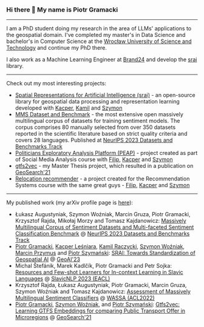 ### Hi there 👋 My name is Piotr Gramacki

---
I am a PhD student doing my research in the area of LLMs' applications to the geospatial domain. I've completed my master's in Data Science and bachelor's in Computer Science at the [Wrocław University of Science and Technology](https://pwr.edu.pl/en/) and continue my PhD there. 

I also work as a Machine Learning Engineer at [Brand24](https://brand24.com) and develop the [srai](https://github.com/srai-lab/srai) library.

---

Check out my most interesting projects:

* [Spatial Representations for Artificial Intelligence (srai)](https://github.com/srai-lab/srai) - an open-source library for geospatial data processing and representation learning developed with [Kacper](https://github.com/calychas), [Kamil](https://github.com/RaczeQ) and [Szymon](https://github.com/simonusher)
* [MMS Dataset and Benchmark](https://brand24-ai.github.io/mms_benchmark/) - the most extensive open massively multilingual corpus of datasets for training sentiment models. The corpus comprises 80 manually selected from over 350 datasets reported in the scientific literature based on strict quality criteria and covers 28 languages. Published at [NeurIPS 2023 Datasets and Benchmarks Track](https://papers.nips.cc/paper_files/paper/2023/hash/7945ab41f2aada1247a7c95e75cdf6c8-Abstract-Datasets_and_Benchmarks.html)
* [Politicians Exploratory Analysis Platform (PEAP)](https://github.com/EmbeddML/peap-backend) - project created as part of Social Media Analysis course with [Filip](https://github.com/ceglowa), [Kacper](https://github.com/calychas) and [Szymon](https://github.com/simonusher)
* [gtfs2vec](https://github.com/pwr-inf/gtfs2vec) - my Master Thesis project, which resulted in a publication on [GeoSearch'21](https://dl.acm.org/doi/proceedings/10.1145/3486640)
* [Relocation recommender](https://github.com/EmbeddML/relocation-recommendation) - a project created for the Recommendation Systems course with the same great guys - [Filip](https://github.com/ceglowa), [Kacper](https://github.com/calychas) and [Szymon](https://github.com/simonusher)

---

My published work (my arXiv profile page is [here](https://arxiv.org/a/gramacki_p_1.html)):

* Łukasz Augustyniak, Szymon Woźniak, Marcin Gruza, Piotr Gramacki, Krzysztof Rajda, Mikołaj Morzy and Tomasz Kajdanowicz: [Massively Multilingual Corpus of Sentiment Datasets and Multi-faceted Sentiment Classification Benchmark](https://papers.nips.cc/paper_files/paper/2023/hash/7945ab41f2aada1247a7c95e75cdf6c8-Abstract-Datasets_and_Benchmarks.html) @ [NeurIPS 2023 Datasets and Benchmarks Track](https://nips.cc/Conferences/2023)
* [Piotr Gramacki](https://github.com/piotrgramacki), [Kacper Leśniara](https://github.com/calychas), [Kamil Raczycki](https://github.com/RaczeQ), [Szymon Woźniak](https://github.com/simonusher), [Marcin Przymus](https://github.com/mprzymus) and [Piotr Szymański](https://github.com/niedakh): [SRAI: Towards Standardization of Geospatial AI](https://doi.org/10.1145/3615886.3627740) @ [GeoAI'23](https://dl.acm.org/doi/proceedings/10.1145/3615886)
* Michal Štefánik, Marek Kadlčík, Piotr Gramacki and Petr Sojka: [Resources and Few-shot Learners for In-context Learning in Slavic Languages](http://dx.doi.org/10.18653/v1/2023.bsnlp-1.12) @ [SlavicNLP 2023 (EACL)](https://aclanthology.org/volumes/2023.bsnlp-1/)
* Krzysztof Rajda, Łukasz Augustyniak, Piotr Gramacki, Marcin Gruza, Szymon Woźniak and Tomasz Kajdanowicz: [Assessment of Massively Multilingual Sentiment Classifiers](https://aclanthology.org/2022.wassa-1.13/) @ [WASSA (ACL2022)](https://wassa-workshop.github.io)
* [Piotr Gramacki](https://github.com/piotrgramacki), [Szymon Woźniak](https://github.com/simonusher), and [Piotr Szymański](https://github.com/niedakh): [Gtfs2vec: Learning GTFS Embeddings for comparing Public Transport Offer in Microregions](https://dl.acm.org/doi/10.1145/3486640.3491392) @ [GeoSearch'21](https://dl.acm.org/doi/proceedings/10.1145/3486640)

<!--
**piotrgramacki/piotrgramacki** is a ✨ _special_ ✨ repository because its `README.md` (this file) appears on your GitHub profile.

Here are some ideas to get you started:

- 🔭 I’m currently working on ...
- 🌱 I’m currently learning ...
- 👯 I’m looking to collaborate on ...
- 🤔 I’m looking for help with ...
- 💬 Ask me about ...
- 📫 How to reach me: ...
- 😄 Pronouns: ...
- ⚡ Fun fact: ...
-->

